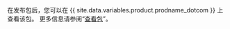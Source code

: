 在发布包后，您可以在 {{ site.data.variables.product.prodname_dotcom }} 上查看该包。 更多信息请参阅“[查看包](/packages/publishing-and-managing-packages/viewing-packages)”。
